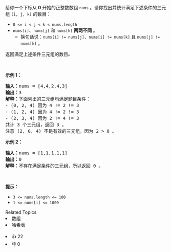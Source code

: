 <p>给你一个下标从 <strong>0</strong> 开始的正整数数组 <code>nums</code> 。请你找出并统计满足下述条件的三元组 <code>(i, j, k)</code> 的数目：</p>

<ul> 
 <li><code>0 &lt;= i &lt; j &lt; k &lt; nums.length</code></li> 
 <li><code>nums[i]</code>、<code>nums[j]</code> 和 <code>nums[k]</code> <strong>两两不同</strong> 。 
  <ul> 
   <li>换句话说：<code>nums[i] != nums[j]</code>、<code>nums[i] != nums[k]</code> 且 <code>nums[j] != nums[k]</code> 。</li> 
  </ul> </li> 
</ul>

<p>返回满足上述条件三元组的数目<em>。</em></p>

<p>&nbsp;</p>

<p><strong>示例 1：</strong></p>

<pre>
<strong>输入：</strong>nums = [4,4,2,4,3]
<strong>输出：</strong>3
<strong>解释：</strong>下面列出的三元组均满足题目条件：
- (0, 2, 4) 因为 4 != 2 != 3
- (1, 2, 4) 因为 4 != 2 != 3
- (2, 3, 4) 因为 2 != 4 != 3
共计 3 个三元组，返回 3 。
注意 (2, 0, 4) 不是有效的三元组，因为 2 &gt; 0 。
</pre>

<p><strong>示例 2：</strong></p>

<pre>
<strong>输入：</strong>nums = [1,1,1,1,1]
<strong>输出：</strong>0
<strong>解释：</strong>不存在满足条件的三元组，所以返回 0 。
</pre>

<p>&nbsp;</p>

<p><strong>提示：</strong></p>

<ul> 
 <li><code>3 &lt;= nums.length &lt;= 100</code></li> 
 <li><code>1 &lt;= nums[i] &lt;= 1000</code></li> 
</ul>

<div><div>Related Topics</div><div><li>数组</li><li>哈希表</li></div></div><br><div><li>👍 22</li><li>👎 0</li></div>
